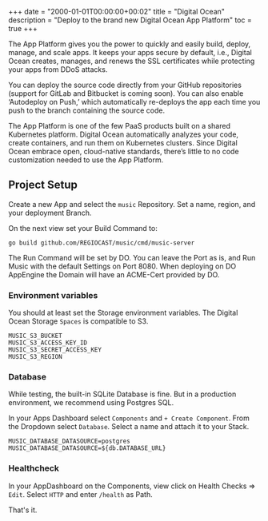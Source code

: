 +++
date = "2000-01-01T00:00:00+00:02"
title = "Digital Ocean"
description = "Deploy to the brand new Digital Ocean App Platform"
toc = true
+++

The App Platform gives you the power to quickly and easily build, deploy, manage, and scale apps. It keeps your apps secure by default, i.e., Digital Ocean creates, manages, and renews the SSL certificates while protecting your apps from DDoS attacks.

You can deploy the source code directly from your GitHub repositories (support for GitLab and Bitbucket is coming soon). You can also enable ‘Autodeploy on Push,’ which automatically re-deploys the app each time you push to the branch containing the source code.

The App Platform is one of the few PaaS products built on a shared Kubernetes platform. Digital Ocean automatically analyzes your code, create containers, and run them on Kubernetes clusters. Since Digital Ocean embrace open, cloud-native standards, there’s little to no code customization needed to use the App Platform.

## Project Setup

Create a new App and select the `music` Repository. Set a name, region, and your deployment Branch.

On the next view set your Build Command to:

```
go build github.com/REGIOCAST/music/cmd/music-server
```

The Run Command will be set by DO. You can leave the Port as is, and Run Music with the default Settings on Port 8080. When deploying on DO AppEngine the Domain will have an ACME-Cert provided by DO.

### Environment variables

You should at least set the Storage environment variables. The Digital Ocean Storage `Spaces` is compatible to S3.

```
MUSIC_S3_BUCKET
MUSIC_S3_ACCESS_KEY_ID
MUSIC_S3_SECRET_ACCESS_KEY
MUSIC_S3_REGION
```

### Database

While testing, the built-in SQLite Database is fine. But in a production environment, we recommend using Postgres SQL.

In your Apps Dashboard select `Components` and `+ Create Component`. From the Dropdown select `Database`. Select a name and attach it to your Stack.

```
MUSIC_DATABASE_DATASOURCE=postgres
MUSIC_DATABASE_DATASOURCE=${db.DATABASE_URL}
```

### Healthcheck

In your AppDashboard on the Components, view click on Health Checks => `Edit`. Select `HTTP` and enter `/health` as Path.

That's it. 